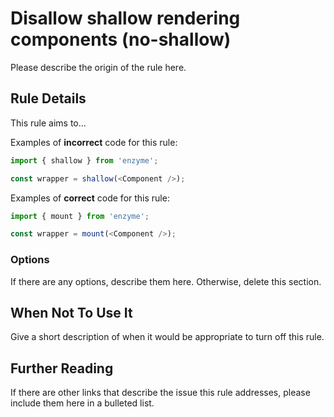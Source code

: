 # Disallow shallow rendering components (no-shallow)

Please describe the origin of the rule here.


## Rule Details

This rule aims to...

Examples of **incorrect** code for this rule:

```js
import { shallow } from 'enzyme';

const wrapper = shallow(<Component />); 

```

Examples of **correct** code for this rule:

```js
import { mount } from 'enzyme';

const wrapper = mount(<Component />); 

```

### Options

If there are any options, describe them here. Otherwise, delete this section.

## When Not To Use It

Give a short description of when it would be appropriate to turn off this rule.

## Further Reading

If there are other links that describe the issue this rule addresses, please include them here in a bulleted list.
